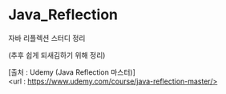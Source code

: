 # Java_Reflection
자바 리플렉션 스터디 정리

(추후 쉽게 되새김하기 위해 정리)

[출처 : Udemy (Java Reflection 마스터)] <br>
<url : https://www.udemy.com/course/java-reflection-master/>